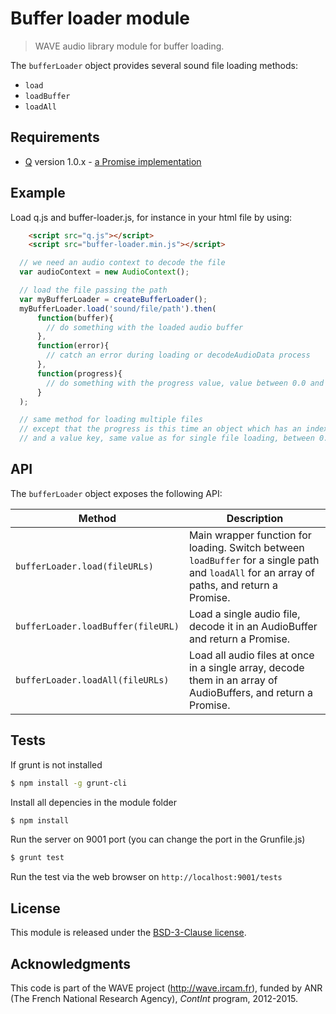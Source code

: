 # Buffer loader module

> WAVE audio library module for buffer loading.

The `bufferLoader` object provides several sound file loading methods:

- `load`
- `loadBuffer`
- `loadAll`

## Requirements

- [Q](https://github.com/kriskowal/q) version 1.0.x - [a Promise implementation](https://developer.mozilla.org/en-US/docs/Web/JavaScript/Reference/Global_Objects/Promise)

## Example

Load q.js and buffer-loader.js, for instance in your html file by using:

```html
    <script src="q.js"></script>
    <script src="buffer-loader.min.js"></script>
```

```js
  // we need an audio context to decode the file
  var audioContext = new AudioContext();

  // load the file passing the path
  var myBufferLoader = createBufferLoader();
  myBufferLoader.load('sound/file/path').then(
      function(buffer){
        // do something with the loaded audio buffer
      },
      function(error){
        // catch an error during loading or decodeAudioData process
      },
      function(progress){
        // do something with the progress value, value between 0.0 and 1
      }
  );

  // same method for loading multiple files
  // except that the progress is this time an object which has an index key corresponding to the file index in the array passed to load,
  // and a value key, same value as for single file loading, between 0.0 and 1, corresponding to the file loading progress.

```

## API

The `bufferLoader` object exposes the following API:

Method | Description
--- | ---
`bufferLoader.load(fileURLs)` | Main wrapper function for loading. Switch between `loadBuffer` for a single path and `loadAll` for an array of paths, and return a Promise.
`bufferLoader.loadBuffer(fileURL)` | Load a single audio file, decode it in an AudioBuffer and return a Promise.
`bufferLoader.loadAll(fileURLs)` | Load all audio files at once in a single array, decode them in an array of AudioBuffers, and return a Promise.

## Tests

If grunt is not installed

```bash
$ npm install -g grunt-cli
```

Install all depencies in the module folder

```bash
$ npm install
```

Run the server on 9001 port (you can change the port in the Grunfile.js)

```bash
$ grunt test
```

Run the test via the web browser on `http://localhost:9001/tests`

## License

This module is released under the [BSD-3-Clause license](http://opensource.org/licenses/BSD-3-Clause).

## Acknowledgments

This code is part of the WAVE project (http://wave.ircam.fr), funded by ANR (The French National Research Agency), *ContInt* program, 2012-2015.
